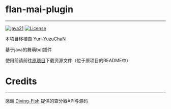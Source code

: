 # flan-mai-plugin

---

[![java21](https://img.shields.io/badge/Java-21-blue.svg)](https://img.shields.io/badge/Java-21-blue.svg)
[![License](https://img.shields.io/badge/license-MIT-blue.svg)](https://opensource.org/licenses/MIT)

本项目移植自 [Yuri-YuzuChaN](https://github.com/Yuri-YuzuChaN/maimaiDX/)

基于java的舞萌bot插件

使用前请前往[原项目](https://github.com/Yuri-YuzuChaN/maimaiDX/)下载资源文件（位于原项目的README中）

# Credits

---

感谢 [Diving-Fish](https://github.com/Diving-Fish) 提供的查分器API与源码